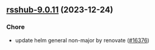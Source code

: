 

## [rsshub-9.0.11](https://github.com/truecharts/charts/compare/rsshub-9.0.10...rsshub-9.0.11) (2023-12-24)

### Chore

- update helm general non-major by renovate ([#16376](https://github.com/truecharts/charts/issues/16376))
  
  